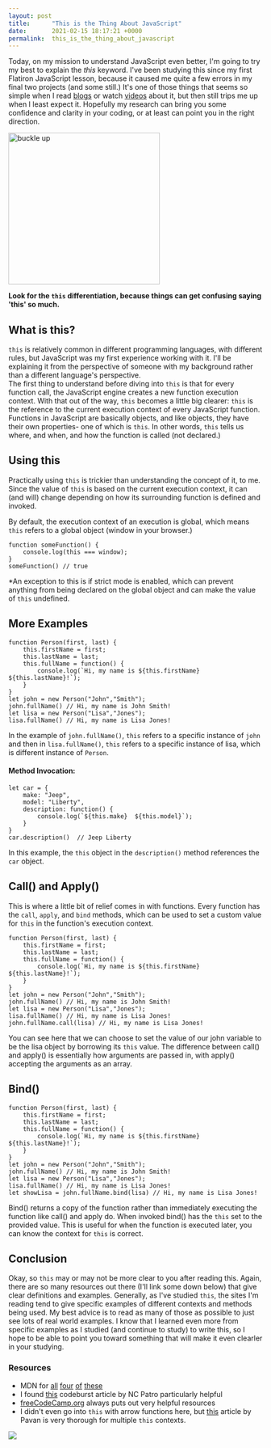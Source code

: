 ```yaml
---
layout: post
title:      "This is the Thing About JavaScript"
date:       2021-02-15 18:17:21 +0000
permalink:  this_is_the_thing_about_javascript
---
```



Today, on my mission to understand JavaScript even better, I'm going to try my best to explain the *this* keyword. I've been studying this since my first Flatiron JavaScript lesson, because it caused me quite a few errors in my final two projects (and some still.) It's one of those things that seems so simple when I read [blogs](https://www.javascripttutorial.net/javascript-this/) or watch [videos](https://www.youtube.com/watch?v=gvicrj31JOM&t=196s&ab_channel=ProgrammingwithMosh) about it, but then still trips me up when I least expect it. Hopefully my research can bring you some confidence and clarity in your coding, or at least can point you in the right direction.

<img src="https://media.giphy.com/media/XF473WvO789XMBz4qQ/giphy.gif" alt="buckle up" width="300"/>

**Look for the `this` differentiation, because things can get confusing saying 'this' so much.**

## What is this?
`this` is relatively common in different programming languages, with different rules, but JavaScript was my first experience working with it. I'll be explaining it from the perspective of someone with my background rather than a different language's perspective.<br>
The first thing to understand before diving into `this` is that for every function call, the JavaScript engine creates a new function execution context. With that out of the way, `this` becomes a little big clearer: `this` is the reference to the current execution context of every JavaScript function. Functions in JavaScript are basically objects, and like objects, they have their own properties- one of which is `this`. In other words, `this` tells us where, and when, and how the function is called (not declared.)


## Using this
Practically using `this` is trickier than understanding the concept of it, to me. Since the value of `this` is based on the current execution context, it can (and will) change depending on how its surrounding function is defined and invoked.

By default, the execution context of an execution is global, which means `this` refers to a global object (window in your browser.) 
```
function someFunction() {
    console.log(this === window);
}
someFunction() // true
```
*An exception to this is if strict mode is enabled, which can prevent anything from being declared on the global object and can make the value of `this` undefined.


## More Examples
```
function Person(first, last) {
    this.firstName = first;
    this.lastName = last;
    this.fullName = function() {
        console.log(`Hi, my name is ${this.firstName} ${this.lastName}!`);
    }
}
let john = new Person("John","Smith");
john.fullName() // Hi, my name is John Smith!
let lisa = new Person("Lisa","Jones");
lisa.fullName() // Hi, my name is Lisa Jones!
```
In the example of `john.fullName()`, `this` refers to a specific instance of `john` and then in `lisa.fullName()`, `this` refers to a specific instance of lisa, which is different instance of `Person`.
#### Method Invocation:
```
let car = {
    make: "Jeep",
    model: "Liberty",
    description: function() {
        console.log(`${this.make}  ${this.model}`);
    }
}
car.description()  // Jeep Liberty
```
In this example, the `this` object in the `description()` method references the `car` object.

## Call() and Apply()
This is where a little bit of relief comes in with functions. Every function has the `call`, `apply`, and `bind` methods, which can be used to set a custom value for `this` in the function's execution context.
```
function Person(first, last) {
    this.firstName = first;
    this.lastName = last;
    this.fullName = function() {
        console.log(`Hi, my name is ${this.firstName} ${this.lastName}!`);
    }
}
let john = new Person("John","Smith");
john.fullName() // Hi, my name is John Smith!
let lisa = new Person("Lisa","Jones");
lisa.fullName() // Hi, my name is Lisa Jones!
john.fullName.call(lisa) // Hi, my name is Lisa Jones!
```
You can see here that we can choose to set the value of our john variable to be the lisa object by borrowing its `this` value. The difference between call() and apply() is essentially how arguments are passed in, with apply() accepting the arguments as an array.

## Bind()
```
function Person(first, last) {
    this.firstName = first;
    this.lastName = last;
    this.fullName = function() {
        console.log(`Hi, my name is ${this.firstName} ${this.lastName}!`);
    }
}
let john = new Person("John","Smith");
john.fullName() // Hi, my name is John Smith!
let lisa = new Person("Lisa","Jones");
lisa.fullName() // Hi, my name is Lisa Jones!
let showLisa = john.fullName.bind(lisa) // Hi, my name is Lisa Jones!
```
Bind() returns a copy of the function rather than immediately executing the function like call() and apply do. When invoked bind() has the `this` set to the provided value. This is useful for when the function is executed later, you can know the context for `this` is correct.

## Conclusion
Okay, so `this` may or may not be more clear to you after reading this. Again, there are so many resources out there (I'll link some down below) that give clear definitions and examples. Generally, as I've studied `this`, the sites I'm reading tend to give specific examples of different contexts and methods being used. My best advice is to read as many of those as possible to just see lots of real world examples. I know that I learned even more from specific examples as I studied (and continue to study) to write this, so I hope to be able to point you toward something that will make it even clearler in your studying.

### Resources
* MDN for [all](https://developer.mozilla.org/en-US/docs/Web/JavaScript/Reference/Operators/this) [four](https://developer.mozilla.org/en-US/docs/Web/JavaScript/Reference/Global_Objects/Function/call) [of](https://developer.mozilla.org/en-US/docs/Web/JavaScript/Reference/Global_Objects/Function/apply) [these](https://developer.mozilla.org/en-US/docs/Web/JavaScript/Reference/Global_objects/Function/bind)
* I found [this](https://codeburst.io/all-about-this-and-new-keywords-in-javascript-38039f71780c) codeburst article by NC Patro particularly helpful
* [freeCodeCamp.org](https://www.youtube.com/watch?v=eOI9GzMfd24&ab_channel=freeCodeCamp.org) always puts out very helpful resources
* I didn't even go into `this` with arrow functions here, but [this](https://medium.com/better-programming/understanding-the-this-keyword-in-javascript-cb76d4c7c5e8) article by Pavan is very thorough for multiple `this` contexts.

![](https://media.giphy.com/media/QAqPBBoJxRLoI/giphy.gif)
